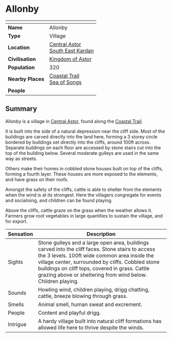 # Allonby

| []() | |
| --- | --- |
| **Name** | Allonby |
| **Type** | Village |
| **Location** | [Central Astor](../regions/central-astor.md)<br>[South East Kardan](../regions/south-east-kardan.md) |
| **Civilisation** | [Kingdom of Astor](../../civilisations/kingdom-of-astor/kingdom-of-astor.md) |
| **Population** | 320 |
| **Nearby Places** | [Coastal Trail](../roads/coastal-trail.md)<br>[Sea of Songs](../seas-oceans/sea-of-songs.md) |
| **People** | |

## Summary

Allonby is a village in [Central Astor](../regions/central-astor.md), found along the [Coastal Trail](../roads/coastal-trail.md).

It is built into the side of a natural depression near the cliff side. Most of the buildings are carved directly into the land here, forming a 3 storey circle bordered by buildings set directly into the cliffs, around 100ft across. Separate buildings on each floor are accessed by stone stairs cut into the top of the building below. Several moderate gulleys are used in the same way as streets.

Others make their homes in cobbled stone houses built on top of the cliffs, forming a fourth layer. These houses are more exposed to the elements, and have grass on their roofs.

Amongst the safety of the cliffs, cattle is able to shelter from the elements when the wind is at its strongest. Here the villagers congregate for events and socialising, and children can be found playing.

Above the cliffs, cattle graze on the grass when the weather allows it. Farmers grow root vegetables in large quantities to sustain the village, and for export.

| Sensation | Description |
| ---- | --- |
| Sights | Stone gulleys and a large open area, buildings carved into the cliff faces. Stone stairs to access the 3 levels. 100ft wide common area inside the village center, surrounded by cliffs. Cobbled stone buildings on cliff tops, covered in grass. Cattle grazing above or sheltering from wind below. Children playing. |
| Sounds | Howling wind, children playing, drigg chatting, cattle, breeze blowing through grass. |
| Smells | Animal smell, human sweat and excrement. |
| People | Content and playful drigg. |
| Intrigue | A hardy village built into natural cliff formations has allowed life here to thrive despite the winds. |
